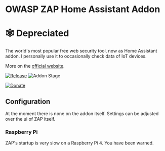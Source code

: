 # OWASP ZAP Home Assistant Addon

# 🕸️ Depreciated

The world's most popular free web security tool, now as Home Assistant addon.
I personally use it to occasionally check data of IoT devices.

More on the [official website](https://www.zaproxy.org/).

[![Release][release-badge]][release]
![Addon Stage][stage-badge]

[![Donate][donation-badge]][donation-url]

## Configuration

At the moment there is none on the addon itself. Settings can be adjusted over the ui of ZAP itself.

### Raspberry Pi

ZAP's startup is very slow on a Raspberry Pi 4. You have been warned.



[stage-badge]: https://img.shields.io/badge/Addon%20stage-deprecated-lightgrey.svg

[release-badge]: https://img.shields.io/badge/version-v2.2.0-blue.svg
[release]: https://github.com/Poeschl-HomeAssistant-Addons/owasp-zap/tree/v2.2.0

[donation-badge]: https://img.shields.io/badge/Buy%20me%20a%20coffee-%23d32f2f?logo=buy-me-a-coffee&style=for-the-badge&logoColor=white
[donation-url]: https://www.buymeacoffee.com/Poeschl

